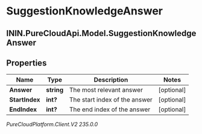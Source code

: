 # SuggestionKnowledgeAnswer

## ININ.PureCloudApi.Model.SuggestionKnowledgeAnswer

## Properties

|Name | Type | Description | Notes|
|------------ | ------------- | ------------- | -------------|
| **Answer** | **string** | The most relevant answer | [optional] |
| **StartIndex** | **int?** | The start index of the answer | [optional] |
| **EndIndex** | **int?** | The end index of the answer | [optional] |



_PureCloudPlatform.Client.V2 235.0.0_
